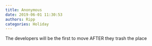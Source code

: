 ```yaml
---
title: Anonymous
date: 2019-06-01 11:30:53
authors: Ripp
categories: Holiday
---
```


 The developers will be the first to move AFTER they trash the place